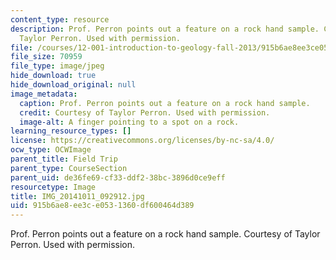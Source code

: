 ```yaml
---
content_type: resource
description: Prof. Perron points out a feature on a rock hand sample. Courtesy of
  Taylor Perron. Used with permission.
file: /courses/12-001-introduction-to-geology-fall-2013/915b6ae8ee3ce0531360df600464d389_IMG_20141011_092912.jpg
file_size: 70959
file_type: image/jpeg
hide_download: true
hide_download_original: null
image_metadata:
  caption: Prof. Perron points out a feature on a rock hand sample.
  credit: Courtesy of Taylor Perron. Used with permission.
  image-alt: A finger pointing to a spot on a rock.
learning_resource_types: []
license: https://creativecommons.org/licenses/by-nc-sa/4.0/
ocw_type: OCWImage
parent_title: Field Trip
parent_type: CourseSection
parent_uid: de36fe69-cf33-ddf2-38bc-3896d0ce9eff
resourcetype: Image
title: IMG_20141011_092912.jpg
uid: 915b6ae8-ee3c-e053-1360-df600464d389
---
```

Prof. Perron points out a feature on a rock hand sample. Courtesy of Taylor Perron. Used with permission.
